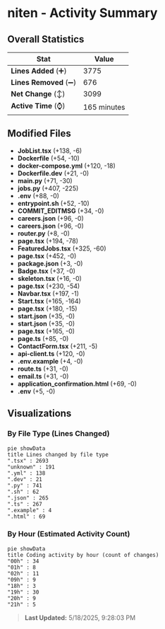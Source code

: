 # niten - Activity Summary 

## Overall Statistics

| Stat                   | Value                                                             |
| ---------------------- | ----------------------------------------------------------------- |
| **Lines Added** (➕)   | 3775                                          |
| **Lines Removed** (➖) | 676                                        |
| **Net Change** (↕)    | 3099                |
| **Active Time** (⌚)   | 165 minutes |


## Modified Files
- **JobList.tsx** (+138, -6)
- **Dockerfile** (+54, -10)
- **docker-compose.yml** (+120, -18)
- **Dockerfile.dev** (+21, -0)
- **main.py** (+71, -30)
- **jobs.py** (+407, -225)
- **.env** (+88, -0)
- **entrypoint.sh** (+52, -10)
- **COMMIT_EDITMSG** (+34, -0)
- **careers.json** (+96, -0)
- **careers.json** (+96, -0)
- **router.py** (+8, -0)
- **page.tsx** (+194, -78)
- **FeaturedJobs.tsx** (+325, -60)
- **page.tsx** (+452, -0)
- **package.json** (+3, -0)
- **Badge.tsx** (+37, -0)
- **skeleton.tsx** (+16, -0)
- **page.tsx** (+230, -54)
- **Navbar.tsx** (+197, -1)
- **Start.tsx** (+165, -164)
- **page.tsx** (+180, -15)
- **start.json** (+35, -0)
- **start.json** (+35, -0)
- **page.tsx** (+165, -0)
- **page.ts** (+85, -0)
- **ContactForm.tsx** (+211, -5)
- **api-client.ts** (+120, -0)
- **.env.example** (+4, -0)
- **route.ts** (+31, -0)
- **email.ts** (+31, -0)
- **application_confirmation.html** (+69, -0)
- **.env** (+5, -0)

## Visualizations

### By File Type (Lines Changed)

```mermaid
pie showData
title Lines changed by file type
".tsx" : 2693
"unknown" : 191
".yml" : 138
".dev" : 21
".py" : 741
".sh" : 62
".json" : 265
".ts" : 267
".example" : 4
".html" : 69
```

### By Hour (Estimated Activity Count)

```mermaid
pie showData
title Coding activity by hour (count of changes)
"00h" : 34
"01h" : 8
"02h" : 11
"09h" : 9
"18h" : 3
"19h" : 30
"20h" : 9
"21h" : 5
```


> **Last Updated:** 5/18/2025, 9:28:03 PM